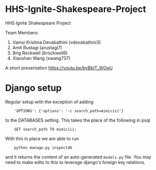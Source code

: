 # HHS-Ignite-Shakespeare-Project
HHS Ignite Shakespeare Project

Team Members:
1. Vamsi Krishna Devabathini (vdevabathini3)
2. Amit  Rustagi (arustagi7)
3. Brig Rockwell (brockwell6)
4. Xiaoshan Wang (xwang737)


A short presentation
https://youtu.be/bvBbIT_WOqU 


# Django setup


Regular setup with the exception of adding 

        'OPTIONS': {'options': '-c search_path=mimiciii'}
to the DATABASES setting. This takes the place of the following in psql

        SET search_path TO mimiciii;


With this in place we are able to run

        python manage.py inspectdb

and it returns the content of an auto-generated `models.py` file. You may need to make edits to this to leverage django's foreign key relations.

